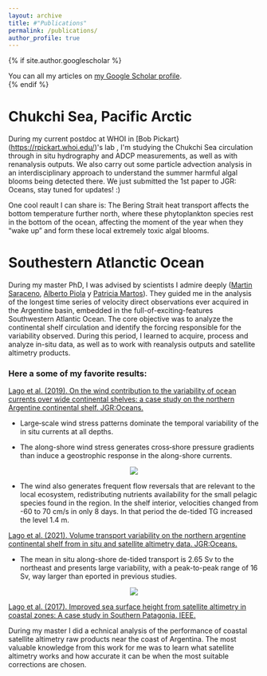 ```yaml
---
layout: archive
title: #"Publications"
permalink: /publications/
author_profile: true
---
```


{% if site.author.googlescholar %}
  <div class="wordwrap">You can all my articles on <a href="https://scholar.google.com.ar/citations?hl=en&user=CfmHaPoAAAAJ">my Google Scholar profile</a>.</div>
{% endif %}



# Chukchi Sea, Pacific Arctic

During my current postdoc at WHOI in [Bob Pickart}(https://rpickart.whoi.edu/)'s lab , I'm studying the Chukchi Sea circulation through in situ hydrography and ADCP measurements, as well as with renanalysis outputs. We also carry out some particle advection analysis in an interdisciplinary approach to understand the summer harmful algal blooms being detected there. We just submitted the 1st paper to JGR: Oceans, stay tuned for updates! :)

One cool reault I can share is:  The Bering Strait heat transport affects the bottom temperature further north, where these phytoplankton species rest in the bottom of the ocean, affecting the moment of the year when they “wake up” and form these local extremely toxic algal blooms.



# Southestern Atlanctic Ocean

During my master PhD, I was advised by scientists I admire deeply ([Martin Saraceno](https://www.cima.fcen.uba.ar/~saraceno/CV_saraceno/Welcome.html), [Alberto Piola](https://scholar.google.com.ar/citations?user=iWZi6o8AAAAJ&hl=en) y [Patricia Martos](https://www.researchgate.net/profile/Patricia-Martos)). They guided me in the analysis of the longest time series of velocity direct observations ever acquired in the Argentine basin, embedded in the full-of-exciting-features Southwestern Atlantic Ocean. The core objective was to analyze the continental shelf circulation and identify the forcing responsible for the variability observed.
During this period, I learned to acquire, process and analyze in-situ data, as well as to work with reanalysis outputs and satellite altimetry products.

### Here a some of my favorite results:

[Lago et al. (2019). On the wind contribution to the variability of ocean currents over wide continental shelves: a case study on the northern Argentine continental shelf. JGR:Oceans.](https://agupubs.onlinelibrary.wiley.com/doi/full/10.1029/2019JC015105)

* Large‐scale wind stress patterns dominate the temporal variability of the in situ currents at all depths.

* The along-shore wind stress generates cross‐shore pressure gradients than induce a geostrophic response in the along-shore currents.

<div align="center">
	<img src="https://loreleylago.github.io/files/along shore wind effect on along shore currents 2.png">
</div>

* The wind also generates frequent flow reversals that are relevant to the local ecosystem, redistributing nutrients availability for the small pelagic species found in the region. In the shelf interior, velocities changed from -60 to 70 cm/s in only 8 days. In that period the de-tided TG increased the level 1.4 m.
  

[Lago et al. (2021). Volume transport variability on the northern argentine continental shelf from in situ and satellite altimetry data. JGR:Oceans.](https://agupubs.onlinelibrary.wiley.com/doi/full/10.1029/2020JC016813)

* The mean in situ along-shore de-tided transport is 2.65 Sv to the northeast and presents large variability, with a peak-to-peak range of 16 Sv, way larger than eported in previous studies.

<div align="center">
	<img src="https://loreleylago.github.io/files/trnasport estimates 2.png">
</div>

[Lago et al. (2017). Improved sea surface height from satellite altimetry in coastal zones: A case study in Southern Patagonia. IEEE.](https://ieeexplore.ieee.org/abstract/document/7919182)

During my master I did a echnical analysis of the performance of coastal satellite altimetry raw products near the coast of Argentina. The most valuable knowledge from this work for me was to learn what satellite altimetry works and how accurate it can be when the most suitable corrections are chosen.
